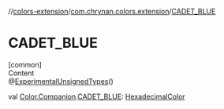 //[colors-extension](../../index.md)/[com.chrynan.colors.extension](index.md)/[CADET_BLUE](-c-a-d-e-t_-b-l-u-e.md)



# CADET_BLUE  
[common]  
Content  
@[ExperimentalUnsignedTypes](https://kotlinlang.org/api/latest/jvm/stdlib/kotlin/-experimental-unsigned-types/index.html)()  
  
val [Color.Companion](../../../colors-core/colors-core/com.chrynan.colors/-color/-companion/index.md).[CADET_BLUE](-c-a-d-e-t_-b-l-u-e.md): [HexadecimalColor](../../../colors-core/colors-core/com.chrynan.colors/-hexadecimal-color/index.md)  



